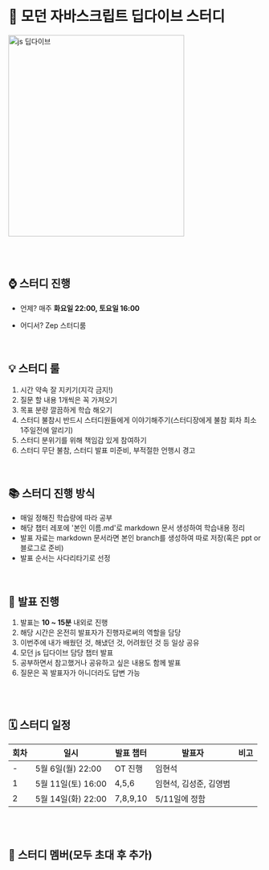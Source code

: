 # 📌 모던 자바스크립트 딥다이브 스터디

 <img src="https://github.com/hyeonseok98/js-deep-dive-study/assets/157561573/8a3cea4c-6470-42fb-a3af-81bf827af8f4" alt="js 딥다이브" width="350" height="400">

<br /><br />

## ⌚ 스터디 진행

- 언제? 매주 **화요일 22:00, 토요일 16:00**

- 어디서? Zep 스터디룸

<br />

## 💡 스터디 룰

1. 시간 약속 잘 지키기(지각 금지!)
2. 질문 할 내용 1개씩은 꼭 가져오기
3. 목표 분량 깔끔하게 학습 해오기
4. 스터디 불참시 반드시 스터디원들에게 이야기해주기(스터디장에게 불참 회차 최소 1주일전에 알리기)
5. 스터디 분위기를 위해 책임감 있게 참여하기
6. 스터디 무단 불참, 스터디 발표 미준비, 부적절한 언행시 경고

<br />

## 📚 스터디 진행 방식

- 매일 정해진 학습량에 따라 공부
- 해당 챕터 레포에 '본인 이름.md'로 markdown 문서 생성하여 학습내용 정리
- 발표 자료는 markdown 문서라면 본인 branch를 생성하여 따로 저장(혹은 ppt or 블로그로 준비)
- 발표 순서는 사다리타기로 선정

<br />

## 🚀 발표 진행

1. 발표는 **10 ~ 15분** 내외로 진행
2. 해당 시간은 온전히 발표자가 진행자로써의 역할을 담당
3. 이번주에 내가 배웠던 것, 해냈던 것, 어려웠던 것 등 일상 공유
4. 모던 js 딥다이브 담당 챕터 발표
5. 공부하면서 참고했거나 공유하고 싶은 내용도 함께 발표
6. 질문은 꼭 발표자가 아니더라도 답변 가능

<br /><br />

## 🗓️ 스터디 일정

| 회차 | 일시               | 발표 챕터 | 발표자                 | 비고 |
| ---- | ------------------ | --------- | ---------------------- | ---- |
| -    | 5월 6일(월) 22:00  | OT 진행   | 임현석                 |      |
| 1    | 5월 11일(토) 16:00 | 4,5,6     | 임현석, 김성준, 김영범 |      |
| 2    | 5월 14일(화) 22:00 | 7,8,9,10  | 5/11일에 정함          |      |

<br /><br />

## 🐣 스터디 멤버(모두 초대 후 추가)
